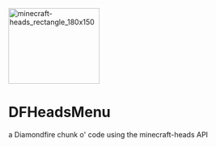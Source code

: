 
<a href="https://minecraft-heads.com"><img width="180" height="150" alt="minecraft-heads_rectangle_180x150" src="https://github.com/user-attachments/assets/324e3f0d-833c-4b96-8110-4e2e5adfd8b1" /></a>

# DFHeadsMenu
a Diamondfire chunk o' code using the minecraft-heads API
